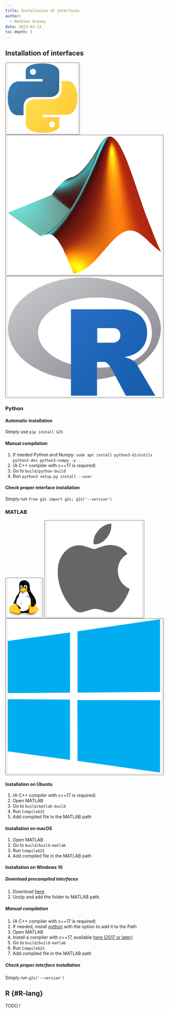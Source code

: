 ```yaml
---
title: Installation of interfaces
author:
  - Mathieu Gravey
date: 2023-03-13
toc-depth: 3
---
```


## Installation of interfaces

<!--Tab Buttons-->
<div class="tab">
  <button class="tablinks" onclick="openTab(event, 'python', 'interface')">
    <img src="/assets/images/Python.svg" alt="Python">
  </button>
  <button class="tablinks" onclick="openTab(event, 'matlab', 'interface')">
    <img src="/assets/images/Matlab.png" alt="Matlab">
  </button>
  <button class="tablinks" onclick="openTab(event, 'R', 'interface')">
    <img src="/assets/images/Rlogo.svg" alt="R">
  </button>
</div>

<div class="langcontent interface python">

### Python

#### Automatic installation

Simply use `pip install G2S`

#### Manual compilation

1. If needed Python and Numpy: `sudo apt install python3-distutils python3-dev python3-numpy -y`
2. (A C++ compiler with c++17 is required)
3. Go to `build/python-build`
4. Run `python3 setup.py install --user`

#### Check proper interface installation

Simply run `from g2s import g2s; g2s('--version')`
</div>

<div class="langcontent interface matlab">

### MATLAB
<!--Tab Buttons-->
<div class="tab">
  <button class="tablinks" onclick="openTab(event, 'linux', 'os')">
    <img src="/assets/images/linux.png" alt="Linux">
  </button>
  <button class="tablinks" onclick="openTab(event, 'macOS', 'os')">
    <img src="/assets/images/apple.png" alt="macOS">
  </button>
  <button class="tablinks" onclick="openTab(event, 'Windows', 'os')">
    <img src="/assets/images/Windows.png" alt="Windows">
  </button>
</div>

<div class="langcontent os linux">

#### Installation on Ubuntu

1. (A C++ compiler with c++17 is required)
2. Open MATLAB
3. Go to `build/matlab-build`
4. Run `CompileG2S`
5. Add compiled file in the MATLAB path
</div>

<div class="langcontent os macOS">

#### Installation on macOS

1. Open MATLAB
2. Go to `build/build-matlab`
3. Run `CompileG2S`
4. Add compiled file in the MATLAB path
</div>

<div class="langcontent os Windows">

#### Installation on Windows 10

##### Download precompiled interfaces

1. Download [here](https://github.com/GAIA-UNIL/G2S-compiled-interfaces/raw/master/latest/MATLAB/Windows/G2S-latest.win-amd64-matlab.zip).
2. Unzip and add the folder to MATLAB path.

##### Manual compilation

1. (A C++ compiler with c++17 is required)
2. If needed, install [python](https://www.python.org/downloads/) with the option to add it to the Path
3. Open MATLAB
4. Install a compiler with c++17, available [here (2017 or later)](https://visualstudio.microsoft.com/en/downloads)
5. Go to `build/build-matlab`
6. Run `CompileG2S`
7. Add compiled file in the MATLAB path
</div>


##### Check proper interface installation

Simply run `g2s('--version')`

</div>

<div class="langcontent interface R">

## R {#R-lang}

TODO !

</div>